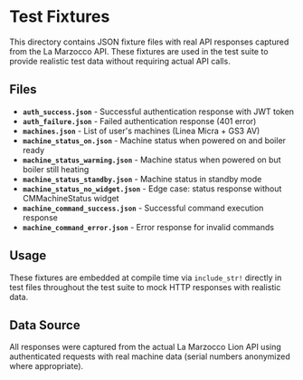 # Test Fixtures

This directory contains JSON fixture files with real API responses captured from the La Marzocco API. These fixtures are used in the test suite to provide realistic test data without requiring actual API calls.

## Files

- **`auth_success.json`** - Successful authentication response with JWT token
- **`auth_failure.json`** - Failed authentication response (401 error)
- **`machines.json`** - List of user's machines (Linea Micra + GS3 AV)
- **`machine_status_on.json`** - Machine status when powered on and boiler ready
- **`machine_status_warming.json`** - Machine status when powered on but boiler still heating
- **`machine_status_standby.json`** - Machine status in standby mode
- **`machine_status_no_widget.json`** - Edge case: status response without CMMachineStatus widget
- **`machine_command_success.json`** - Successful command execution response
- **`machine_command_error.json`** - Error response for invalid commands

## Usage

These fixtures are embedded at compile time via `include_str!` directly in test files throughout the test suite to mock HTTP responses with realistic data.

## Data Source

All responses were captured from the actual La Marzocco Lion API using authenticated requests with real machine data (serial numbers anonymized where appropriate).
